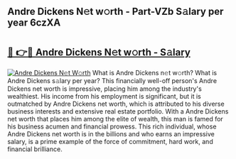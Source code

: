 ## Andre Dickens N𝚎t w𝚘rth - Part-VZb S𝚊lary per year 6czXA

# <h2><a href="http://gc0j0m.nevu.top/?p=Andre+Dickens">🔗 👉🔴 Andre Dickens N𝚎t w𝚘rth - S𝚊lary</a></h2>

[![Andre Dickens N𝚎t W𝚘rth](https://i.imgur.com/Oavwk0R.jpeg)](http://gc0j0m.nevu.top/?p=Andre+Dickens)
What is Andre Dickens n𝚎t w𝚘rth? What is Andre Dickens s𝚊lary per year?
This financially well-off person's Andre Dickens net worth is impressive, placing him among the industry's wealthiest. His income from his employment is significant, but it is outmatched by Andre Dickens net worth, which is attributed to his diverse business interests and extensive real estate portfolio. With a Andre Dickens net worth that places him among the elite of wealth, this man is famed for his business acumen and financial prowess. This rich individual, whose Andre Dickens net worth is in the billions and who earns an impressive salary, is a prime example of the force of commitment, hard work, and financial brilliance.

